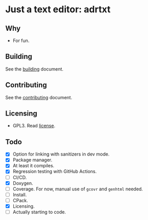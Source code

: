 # Just a text editor: adrtxt

## Why

- For fun.

## Building

See the [building](BUILDING.md) document.

## Contributing

See the [contributing](CONTRIBUTING.md) document.

## Licensing

- GPL3. Read [license](LICENSE).

## Todo

- [x] Option for linking with sanitizers in dev mode.
- [x] Package manager.
- [x] At least it compiles.
- [x] Regression testing with GitHub Actions.
- [ ] CI/CD.
- [x] Doxygen.
- [ ] Coverage. For now, manual use of `gcovr` and `genhtml` needed.
- [ ] Install.
- [ ] CPack.
- [x] Licensing.
- [ ] Actually starting to code.
